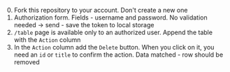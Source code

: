 0. Fork this repository to your account. Don't create a new one
1. Authorization form. Fields - username and password. No validation needed -> send - save the token to local storage
2. `/table` page is available only to an authorized user. Append the table with the `Action` column
3. In the `Action` column add the `Delete` button. When you click on it, you need an `id` or `title` to confirm the action. Data matched - row should be removed
